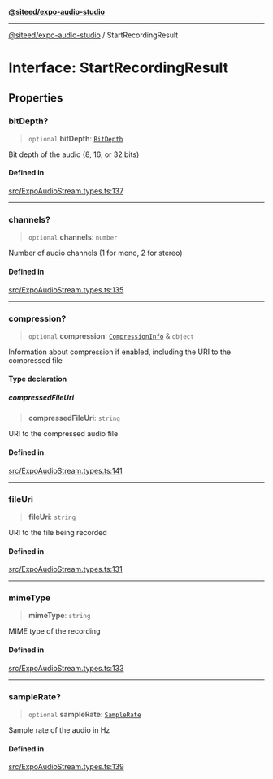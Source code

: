 [**@siteed/expo-audio-studio**](../README.md)

***

[@siteed/expo-audio-studio](../README.md) / StartRecordingResult

# Interface: StartRecordingResult

## Properties

### bitDepth?

> `optional` **bitDepth**: [`BitDepth`](../type-aliases/BitDepth.md)

Bit depth of the audio (8, 16, or 32 bits)

#### Defined in

[src/ExpoAudioStream.types.ts:137](https://github.com/deeeed/expo-audio-stream/blob/01587473d138d2044082592da4994edb9b0d9107/packages/expo-audio-stream/src/ExpoAudioStream.types.ts#L137)

***

### channels?

> `optional` **channels**: `number`

Number of audio channels (1 for mono, 2 for stereo)

#### Defined in

[src/ExpoAudioStream.types.ts:135](https://github.com/deeeed/expo-audio-stream/blob/01587473d138d2044082592da4994edb9b0d9107/packages/expo-audio-stream/src/ExpoAudioStream.types.ts#L135)

***

### compression?

> `optional` **compression**: [`CompressionInfo`](CompressionInfo.md) & `object`

Information about compression if enabled, including the URI to the compressed file

#### Type declaration

##### compressedFileUri

> **compressedFileUri**: `string`

URI to the compressed audio file

#### Defined in

[src/ExpoAudioStream.types.ts:141](https://github.com/deeeed/expo-audio-stream/blob/01587473d138d2044082592da4994edb9b0d9107/packages/expo-audio-stream/src/ExpoAudioStream.types.ts#L141)

***

### fileUri

> **fileUri**: `string`

URI to the file being recorded

#### Defined in

[src/ExpoAudioStream.types.ts:131](https://github.com/deeeed/expo-audio-stream/blob/01587473d138d2044082592da4994edb9b0d9107/packages/expo-audio-stream/src/ExpoAudioStream.types.ts#L131)

***

### mimeType

> **mimeType**: `string`

MIME type of the recording

#### Defined in

[src/ExpoAudioStream.types.ts:133](https://github.com/deeeed/expo-audio-stream/blob/01587473d138d2044082592da4994edb9b0d9107/packages/expo-audio-stream/src/ExpoAudioStream.types.ts#L133)

***

### sampleRate?

> `optional` **sampleRate**: [`SampleRate`](../type-aliases/SampleRate.md)

Sample rate of the audio in Hz

#### Defined in

[src/ExpoAudioStream.types.ts:139](https://github.com/deeeed/expo-audio-stream/blob/01587473d138d2044082592da4994edb9b0d9107/packages/expo-audio-stream/src/ExpoAudioStream.types.ts#L139)
